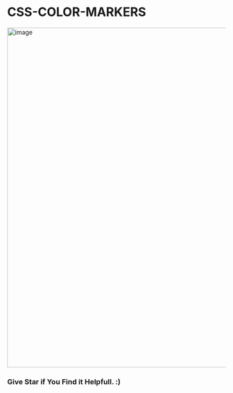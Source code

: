 # CSS-COLOR-MARKERS

 
<img width="783" alt="image" src="https://user-images.githubusercontent.com/96150629/228654942-2836a42e-ec2e-43ae-adf1-c4711f1d7733.png">
   
### Give Star if You Find it Helpfull. :)
